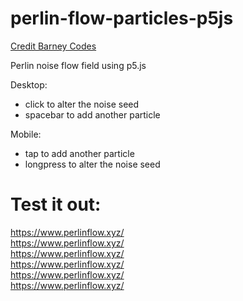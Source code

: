# perlin-flow-particles-p5js

[Credit Barney Codes](https://www.youtube.com/watch?v=sZBfLgfsvSk&ab_channel=BarneyCodes)

Perlin noise flow field using p5.js

Desktop:
- click to alter the noise seed
- spacebar to add another particle

Mobile:
- tap to add another particle
- longpress to alter the noise seed

# Test it out:
https://www.perlinflow.xyz/ \
https://www.perlinflow.xyz/ \
https://www.perlinflow.xyz/ \
https://www.perlinflow.xyz/ \
https://www.perlinflow.xyz/ \
https://www.perlinflow.xyz/ 


